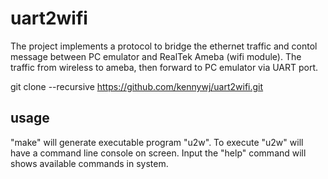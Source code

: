 # uart2wifi
The project implements a protocol to bridge the ethernet traffic and contol message between PC emulator and RealTek Ameba (wifi module).
The traffic from wireless to ameba, then forward to PC emulator via UART port.

git clone --recursive  https://github.com/kennywj/uart2wifi.git

## usage
"make" will generate executable program "u2w". 
To execute "u2w" will have a command line console on screen. 
Input the "help" command will shows available commands in system. 

